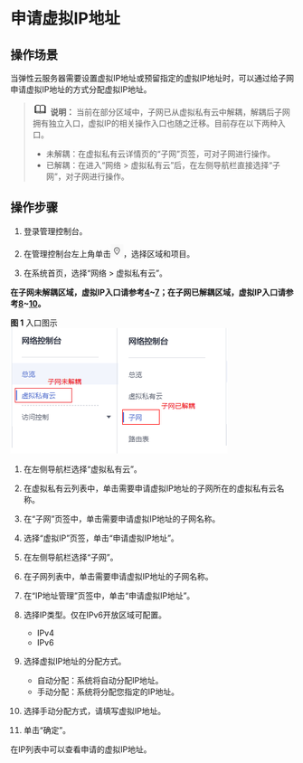 # 申请虚拟IP地址<a name="vpc_vip_0002"></a>

## 操作场景<a name="se6c62cd61b874228a8bde0cc58d45fae"></a>

当弹性云服务器需要设置虚拟IP地址或预留指定的虚拟IP地址时，可以通过给子网申请虚拟IP地址的方式分配虚拟IP地址。

>![](public_sys-resources/icon-note.gif) **说明：** 
>当前在部分区域中，子网已从虚拟私有云中解耦，解耦后子网拥有独立入口，虚拟IP的相关操作入口也随之迁移。目前存在以下两种入口。
>-   未解耦：在虚拟私有云详情页的“子网”页签，可对子网进行操作。
>-   已解耦：在进入“网络 \> 虚拟私有云”后，在左侧导航栏直接选择“子网”，对子网进行操作。

## 操作步骤<a name="section56200370103127"></a>

1.  登录管理控制台。


1.  在管理控制台左上角单击![](figures/icon-region.png)，选择区域和项目。
2.  在系统首页，选择“网络 \> 虚拟私有云”。

**在子网未解耦区域，虚拟IP入口请参考[4](#li51522361618)\~[7](#li18152143611112)；在子网已解耦区域，虚拟IP入口请参考[8](#li715211361516)\~[10](#li19153536815)。**

**图 1**  入口图示<a name="fig111471723185713"></a>  
![](figures/入口图示.png "入口图示")

1.  <a name="li51522361618"></a>在左侧导航栏选择“虚拟私有云”。
2.  在虚拟私有云列表中，单击需要申请虚拟IP地址的子网所在的虚拟私有云名称。
3.  在“子网”页签中，单击需要申请虚拟IP地址的子网名称。
4.  <a name="li18152143611112"></a>选择“虚拟IP”页签，单击“申请虚拟IP地址”。
5.  <a name="li715211361516"></a>在左侧导航栏选择“子网”。
6.  在子网列表中，单击需要申请虚拟IP地址的子网名称。
7.  <a name="li19153536815"></a>在“IP地址管理”页签中，单击“申请虚拟IP地址”。
8.  选择IP类型。仅在IPv6开放区域可配置。
    -   IPv4
    -   IPv6

9.  选择虚拟IP地址的分配方式。
    -   自动分配：系统将自动分配IP地址。
    -   手动分配：系统将分配您指定的IP地址。

10. 选择手动分配方式，请填写虚拟IP地址。
11. 单击“确定”。

在IP列表中可以查看申请的虚拟IP地址。

